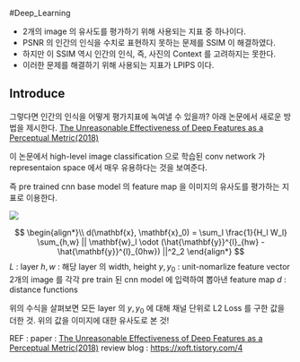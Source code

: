 #Deep_Learning 

* 2개의 image 의 유사도를 평가하기 위해 사용되는 지표 중 하나이다.
* PSNR 의 인간의 인식을 수치로 표현하지 못하는 문제를 SSIM 이 해결하였다.
* 하지만 이 SSIM 역시 인간의 인식, 즉, 사진의 Context 를 고려하지는 못한다.
* 이러한 문제를 해결하기 위해 사용되는 지표가 LPIPS 이다.

## Introduce

그렇다면 인간의 인식을 어떻게 평가지표에 녹여낼 수 있을까?
아래 논문에서 새로운 방법을 제시한다.
[The Unreasonable Effectiveness of Deep Features as a Perceptual Metric(2018)](_media-sync_resources/20240417T162536/20240417T162536_46696.pdf)

이 논문에서 high-level image classification 으로 학습된 conv network 가 representaion space 에서 매우 유용하다는 것을 보여준다.

즉 pre trained cnn base model 의 feature map 을 이미지의 유사도를 평가하는 지표로 이용한다.

![](_media-sync_resources/20240417T162536/20240417T162536_12756.png)


$$
\begin{align*}\\
d(\mathbf{x}, \mathbf{x}_0) = \sum_l \frac{1}{H_l W_l} \sum_{h,w} || \mathbf{w}_l \odot (\hat{\mathbf{y}}^{l}_{hw} - \hat{\mathbf{y}}^{l}_{0hw}) ||^2_2
\end{align*}
$$
$L$ : layer
$h,w$ : 해당 layer 의 width, height
$y,y_0$ : unit-nomarlize feature vector
	2개의 image 를 각각 pre train 된 cnn model 에 입력하여 뽑아낸 feature map
$d$ : distance functions

위의 수식을 살펴보면 모든 layer 의 $y,y_0$ 에 대해 채널 단위로 L2 Loss 를 구한 값을 더한 것.
위의 값을 이미지에 대한 유사도로 본 것!

REF  : 
paper : [The Unreasonable Effectiveness of Deep Features as a Perceptual Metric(2018)](_media-sync_resources/20240417T162536/20240417T162536_64162.pdf)
review blog : https://xoft.tistory.com/4